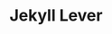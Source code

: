 ---
layout: home
permalink: "/"
title: "Jekyll Lever"
description: "Lever is minimal personal/bio/portfolio theme for Hugo."

meta_description: "Jekyll Lever is a premium Jekyll SAAS theme"
meta_title: Jekyll Lever - Premium SAAS Theme

lead:
  enabled: true
  heading: "Hi I'm James Mckinner, an AI writer, developer and consultant."
  description: "My goal is to deliver value to my clients by utilizing my expertise in artificial intelligence and machine learning to solve complex business problems. "
  show_social_media_icons: true
  avatar:
    avatar_image: "assets/images/avatar/avatar.jpg"
    avatar_image_height: "120px"
    avatar_image_width: "120px"
    alt: "James Mckinner"
  buttons: 
    - button: 
      url: "https://calendly.com/zerostatic"
      text: "I'm available for work"
      external: true
      dot: "#46e385" # you can use any color

work:
  enabled: true
  heading: "Featured Work"
  description: "A collection of my projects, articles, notes, podcasts, talks and more"
  show_view_all: false
  limit: 12
  sort_by: "date" # "date", "weight"
  columns: 3

cta:
  enabled: true
  heading: "Kickstart your Hugo website"
  description: "Get your own portfolio up and running in hours with our premium template."
  email: james@domain.com
  phone: "+61 048 711 800"
  buttons:
  - button: 
    url: "https://www.zerostatic.io/theme/hugo-lever/"
    text: "Buy theme"
    external: true
---